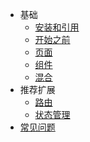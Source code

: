 - 基础
  - [安装和引用](guide/installation.md)
  - [开始之前](guide/preparatory.md)
  - [页面](guide/page.md)
  - [组件](guide/component.md)
  - [混合](guide/mixin.md)
- 推荐扩展
  - [路由](guide/router.md)
  - [状态管理](guide/state-management.md)
- [常见问题](guide/faq.md)

